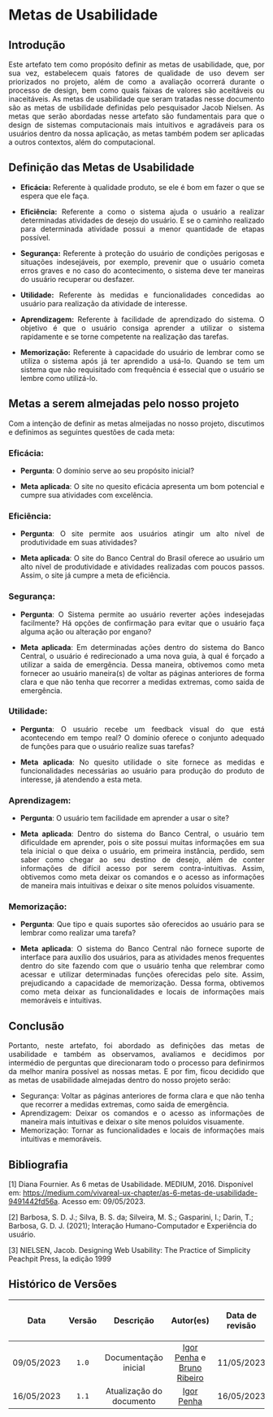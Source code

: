<div class="body">

# Metas de Usabilidade

## Introdução

<div align="justify">

Este artefato tem como propósito definir as metas de usabilidade, que, por sua vez, estabelecem quais fatores de qualidade de uso devem ser priorizados no projeto, além de como a avaliação ocorrerá durante o processo de design, bem como quais faixas de valores são aceitáveis ou inaceitáveis. As metas de usabilidade que seram tratadas nesse documento são as metas de usbilidade definidas pelo pesquisador Jacob Nielsen. As metas que serão abordadas nesse artefato são fundamentais para que o design de sistemas computacionais mais intuitivos e agradáveis para os usuários dentro da nossa aplicação, as metas também podem ser aplicadas a outros contextos, além do computacional.

## Definição das Metas de Usabilidade 

- **Eficácia:** Referente à qualidade produto, se ele é bom em fazer o que se espera que ele faça.

- **Eficiência:** Referente a como o sistema ajuda o usuário a realizar determinadas atividades de desejo do usuário. E se o caminho realizado para determinada atividade possui a menor quantidade de etapas possível.

- **Segurança:**  Referente à proteção do usuário de condições perigosas e situações indesejáveis, por exemplo, prevenir que o usuário cometa erros graves e no caso do acontecimento, o sistema deve ter maneiras do usuário recuperar ou desfazer.

- **Utilidade:** Referente às medidas e funcionalidades concedidas ao usuário para realização da atividade de interesse.

- **Aprendizagem:** Referente à facilidade de aprendizado do sistema. O objetivo é que o usuário consiga aprender a utilizar o sistema rapidamente e se torne competente na realização das tarefas.

- **Memorização:** Referente à capacidade do usuário de lembrar como se utiliza o sistema após já ter aprendido a usá-lo. Quando se tem um sistema que não requisitado com frequência é essecial que o usuário se lembre como utilizá-lo.


## Metas a serem almejadas pelo nosso projeto

Com a intenção de definir as metas almeijadas no nosso projeto, discutimos e definimos as seguintes questões de cada meta:


### **Eficácia**: 

 - **Pergunta**: O domínio serve ao seu propósito inicial?</br>

 - **Meta aplicada**: O site no quesito eficácia apresenta um bom potencial e cumpre sua atividades com excelência.

### **Eficiência**: 

 - **Pergunta**: O site permite aos usuários atingir um alto nível de produtividade em suas atividades?</br>

 - **Meta aplicada**: O site do Banco Central do Brasil oferece ao usuário um alto nível de produtividade e atividades realizadas com poucos passos. Assim, o site já cumpre a meta de eficiência.

### **Segurança**: 

 - **Pergunta**: O Sistema permite ao usuário reverter ações indesejadas facilmente? Há opções de confirmação para evitar que o usuário faça alguma ação ou alteração por engano?</br>

 - **Meta aplicada**: Em determinadas ações dentro do sistema do Banco Central, o usuário é redirecionado a uma nova guia, à qual é forçado a utilizar a saida de emergência. Dessa maneira, obtivemos como meta fornecer ao usuário maneira(s) de voltar as páginas anteriores de forma clara e que não tenha que recorrer a medidas extremas, como saida de emergência.

### **Utilidade**: 

 - **Pergunta**: O usuário recebe um feedback visual do que está acontecendo em tempo real? O domínio oferece o conjunto adequado de funções para que o usuário realize suas tarefas?</br>

 - **Meta aplicada**: No quesito utilidade o site fornece as medidas e funcionalidades necessárias ao usuário para produção do produto de interesse, já atendendo a esta meta. 

### **Aprendizagem**:

 - **Pergunta**: O usuário tem facilidade em aprender a usar o site?</br>

 - **Meta aplicada**: Dentro do sistema do Banco Central, o usuário tem dificuldade em aprender, pois o site possui muitas informações em sua tela inicial o que deixa o usuário, em primeira instância, perdido, sem saber como chegar ao seu destino de desejo, além de conter informações de difícil acesso por serem contra-intuitivas. Assim, obtivemos como meta deixar os comandos e o acesso as informações de maneira mais intuitivas e deixar o site menos poluidos visuamente.

### **Memorização**:

 - **Pergunta**: Que tipo e quais suportes são oferecidos ao usuário para se lembrar como realizar uma tarefa? 

 - **Meta aplicada**: O sistema do Banco Central não fornece suporte de interface para auxílio dos usuários, para as atividades menos frequentes dentro do site fazendo com que o usuário tenha que relembrar como acessar e utilizar determinadas funções oferecidas pelo site. Assim, prejudicando a capacidade de memorização. Dessa forma, obtivemos como meta deixar as funcionalidades e locais de informações mais memoráveis e intuitivas.


## Conclusão

 Portanto, neste artefato, foi abordado as definições das metas de usabilidade e também as observamos, avaliamos e decidimos por intermédio de perguntas que direcionaram todo o processo para definirmos da melhor manira possível as nossas metas. E por fim, ficou decidido que as metas de usabilidade almejadas dentro do nosso projeto serão: 
 - Segurança: Voltar as páginas anteriores de forma clara e que não tenha que recorrer a medidas extremas, como saida de emergência.
 - Aprendizagem: Deixar os comandos e o acesso as informações de maneira mais intuitivas e deixar o site menos poluidos visuamente.
 - Memorização: Tornar as funcionalidades e locais de informações mais intuitivas e memoráveis.


</div>



## Bibliografia
 [1] Diana Fournier. As 6 metas de Usabilidade. MEDIUM, 2016. Disponível em: https://medium.com/vivareal-ux-chapter/as-6-metas-de-usabilidade-9491442fd56a. Acesso em: 09/05/2023.

 [2] Barbosa, S. D. J.; Silva, B. S. da; Silveira, M. S.; Gasparini, I.; Darin, T.; Barbosa, G. D. J. (2021); Interação Humano-Computador e Experiência do usuário.

 [3] NIELSEN, Jacob. Designing Web Usability: The Practice of Simplicity Peachpit Press, la edição 1999



## Histórico de Versões

| <p align="center">Data</p> | <p align="center">Versão</p> | <p align="center">Descrição</p> | <p align="center">Autor(es)</p> | <p align="center">Data de revisão</p> | <p align="center">Revisor(es)</p> |
| :----: | :--: | :-------: | :---: | :-----: | :----------: |
| 09/05/2023 | `1.0` | Documentação inicial | [Igor Penha](https://github.com/igorpenhaa) e [Bruno Ribeiro](https://github.com/brunoriibeiro) | 11/05/2023 | [Lucas Gobbi](https://github.com/lucasbergholz) |
| 16/05/2023 | `1.1` | Atualização do documento | [Igor Penha](https://github.com/igorpenhaa) | 16/05/2023 | [Lucas Gobbi](https://github.com/lucasbergholz) |

</div>

